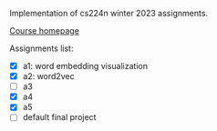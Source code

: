 Implementation of cs224n winter 2023 assignments.

[Course homepage](https://web.stanford.edu/class/archive/cs/cs224n/cs224n.1234/)

Assignments list:
- [x] a1: word embedding visualization
- [x] a2: word2vec
- [ ] a3
- [x] a4
- [x] a5
- [ ] default final project
